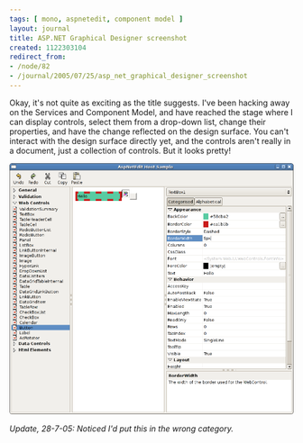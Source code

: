 ```yaml
---
tags: [ mono, aspnetedit, component model ]
layout: journal
title: ASP.NET Graphical Designer screenshot
created: 1122303104
redirect_from:
- /node/82
- /journal/2005/07/25/asp_net_graphical_designer_screenshot
---
```

Okay, it's not quite as exciting as the title suggests. I've been hacking away
on the Services and Component Model, and have reached the stage where I can
display controls, select them from a drop-down list, change their properties,
and have the change reflected on the design surface.<!--break--> You can't
interact with the design surface directly yet, and the controls aren't really in
a document, just a collection of controls. But it looks pretty!

![Screenshot of the AspNetEdit designer](/files/images/MonoScreenshots/AspNetEdit1.png)

_Update, 28-7-05: Noticed I'd put this in the wrong category._